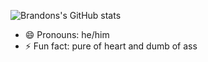 ![Brandons's GitHub stats](https://github-readme-stats.vercel.app/api?username=bbstilson&show_icons=true&theme=dracula)

- 😄 Pronouns: he/him
- ⚡ Fun fact: pure of heart and dumb of ass

<!--
**bbstilson/bbstilson** is a ✨ _special_ ✨ repository because its `README.md` (this file) appears on your GitHub profile.

Here are some ideas to get you started:

- 🔭 I’m currently working on ...
- 🌱 I’m currently learning ...
- 👯 I’m looking to collaborate on ...
- 🤔 I’m looking for help with ...
- 💬 Ask me about ...
- 📫 How to reach me: ...
-->
